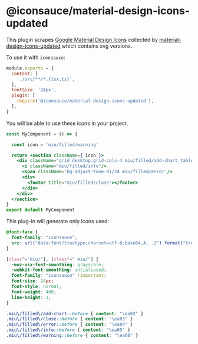 # @iconsauce/material-design-icons-updated

This plugin scrapes [Google Material Design Icons](https://fonts.google.com/icons) collected by [material-design-icons-updated](https://github.com/stramel/material-design-icons-updated) which contains svg versions.

To use it with `iconsauce`:

```js
module.exports = {
  content: [
    './src/**/*.{tsx,ts}',
  ],
  fontSize: '24px',
  plugin: [
    require('@iconsauce/material-design-icons-updated'),
  ],
}
```

You will be able to use these icons in your project.

```jsx
const MyComponent = () => {

  const icon = 'miu/filled/warning'

  return <section className={ icon }>
    <div className="grid desktop:grid-cols-4 miu/filled/add-chart tablet:grid-cols-2 grid-cols-1 desktop:gap-6 gap-12 desktop:auto-rows-fr desktop:items-end">
      <i className="miu/filled/info"/>
      <span className='bg-adjust-tone-01/24 miu/filled/error'/>
      <div>
        <footer title="miu/filled/close"></footer>
      </div>
    </div>
  </section>
}
export default MyComponent
```

This plug-in will generate only icons used:

```css
@font-face {
  font-family: "iconsauce";
  src: url("data:font/truetype;charset=utf-8;base64,A...Z") format("truetype");
}

[class^="miu/"], [class*=" miu/"] {
  -moz-osx-font-smoothing: grayscale;
  -webkit-font-smoothing: antialiased;
  font-family: "iconsauce" !important;
  font-size: 24px;
  font-style: normal;
  font-weight: 400;
  line-height: 1;
}

.miu\/filled\/add-chart::before { content: "\ea02" }
.miu\/filled\/close::before { content: "\ea03" }
.miu\/filled\/error::before { content: "\ea04" }
.miu\/filled\/info::before { content: "\ea05" }
.miu\/filled\/warning::before { content: "\ea08" }
```
